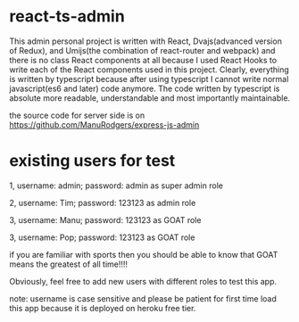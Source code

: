 # react-ts-admin

This admin personal project is written with React, Dvajs(advanced version of Redux), and Umijs(the combination of react-router
and webpack) and there is no class React components at all because I used React Hooks to write each of the React components
used in this project. Clearly, everything is written by typescript because after using typescript I cannot write normal 
javascript(es6 and later) code anymore. The code written by typescript is absolute more readable, understandable and most 
importantly maintainable.

the source code for server side is on https://github.com/ManuRodgers/express-js-admin

# existing users for test 

1, username: admin; password: admin as super admin role

2, username: Tim; password: 123123 as  admin role

3, username: Manu; password: 123123 as GOAT role

3, username: Pop; password: 123123 as  GOAT role

if you are familiar with sports then you should be able to know that GOAT means the greatest of all time!!!!

Obviously, feel free to add new users with different roles to test this app.

note: username is case sensitive and please be patient for first time load this app because it is deployed on heroku free 
tier.



